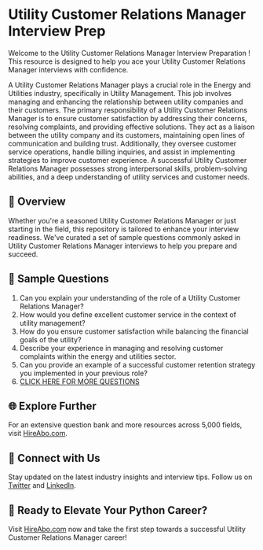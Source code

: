 # Utility Customer Relations Manager Interview Prep

Welcome to the Utility Customer Relations Manager Interview Preparation ! This resource is designed to help you ace your Utility Customer Relations Manager interviews with confidence.

A Utility Customer Relations Manager plays a crucial role in the Energy and Utilities industry, specifically in Utility Management. This job involves managing and enhancing the relationship between utility companies and their customers. The primary responsibility of a Utility Customer Relations Manager is to ensure customer satisfaction by addressing their concerns, resolving complaints, and providing effective solutions. They act as a liaison between the utility company and its customers, maintaining open lines of communication and building trust. Additionally, they oversee customer service operations, handle billing inquiries, and assist in implementing strategies to improve customer experience. A successful Utility Customer Relations Manager possesses strong interpersonal skills, problem-solving abilities, and a deep understanding of utility services and customer needs.

## 🚀 Overview

Whether you're a seasoned Utility Customer Relations Manager or just starting in the field, this repository is tailored to enhance your interview readiness. We've curated a set of sample questions commonly asked in Utility Customer Relations Manager interviews to help you prepare and succeed.

## 📝 Sample Questions

1. Can you explain your understanding of the role of a Utility Customer Relations Manager?
2. How would you define excellent customer service in the context of utility management?
3. How do you ensure customer satisfaction while balancing the financial goals of the utility?
4. Describe your experience in managing and resolving customer complaints within the energy and utilities sector.
5. Can you provide an example of a successful customer retention strategy you implemented in your previous role?
6. [CLICK HERE FOR MORE QUESTIONS](https://hireabo.com/job/20_2_43/Utility%20Customer%20Relations%20Manager)

## 🌐 Explore Further

For an extensive question bank and more resources across 5,000 fields, visit [HireAbo.com](https://www.hireabo.com).

## 📱 Connect with Us

Stay updated on the latest industry insights and interview tips. Follow us on [Twitter](https://twitter.com/hireabo) and [LinkedIn](https://www.linkedin.com/in/hire-abo-3609972a8/).

## 🚀 Ready to Elevate Your Python Career?

Visit [HireAbo.com](https://www.hireabo.com) now and take the first step towards a successful Utility Customer Relations Manager career!